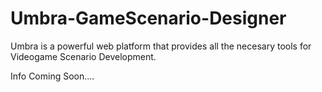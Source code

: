 # Umbra-GameScenario-Designer

Umbra is a powerful web platform that provides all the necesary tools for Videogame Scenario Development. 

Info Coming Soon....
